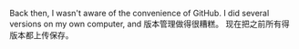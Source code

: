 Back then, I wasn't aware of the convenience of GitHub. I did several versions on my own computer, and 版本管理做得很糟糕。
现在把之前所有得版本都上传保存。
